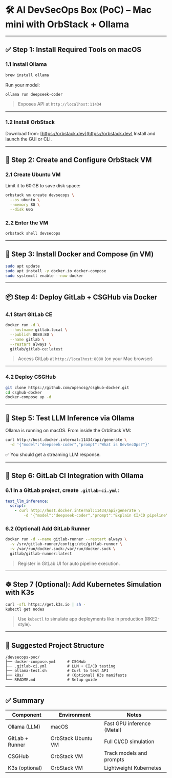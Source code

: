 # 🛠️ AI DevSecOps Box (PoC) – Mac mini with OrbStack + Ollama

---

## ✅ Step 1: Install Required Tools on macOS

### 1.1 Install **Ollama**

```bash
brew install ollama
```

Run your model:

```bash
ollama run deepseek-coder
```

> Exposes API at `http://localhost:11434`

---

### 1.2 Install **OrbStack**

Download from: [https://orbstack.dev](https://orbstack.dev)
Install and launch the GUI or CLI.

---

## 🧱 Step 2: Create and Configure OrbStack VM

### 2.1 Create Ubuntu VM

Limit it to 60 GB to save disk space:

```bash
orbstack vm create devsecops \
  --os ubuntu \
  --memory 8G \
  --disk 60G
```

### 2.2 Enter the VM

```bash
orbstack shell devsecops
```

---

## 🐳 Step 3: Install Docker and Compose (in VM)

```bash
sudo apt update
sudo apt install -y docker.io docker-compose
sudo systemctl enable --now docker
```

---

## 📦 Step 4: Deploy GitLab + CSGHub via Docker

### 4.1 Start GitLab CE

```bash
docker run -d \
  --hostname gitlab.local \
  --publish 8080:80 \
  --name gitlab \
  --restart always \
  gitlab/gitlab-ce:latest
```

> Access GitLab at `http://localhost:8080` (on your Mac browser)

---

### 4.2 Deploy CSGHub

```bash
git clone https://github.com/opencsg/csghub-docker.git
cd csghub-docker
docker-compose up -d
```

---

## 🤖 Step 5: Test LLM Inference via Ollama

Ollama is running on macOS. From inside the OrbStack VM:

```bash
curl http://host.docker.internal:11434/api/generate \
  -d '{"model":"deepseek-coder","prompt":"What is DevSecOps?"}'
```

✅ You should get a streaming LLM response.

---

## 🔁 Step 6: GitLab CI Integration with Ollama

### 6.1 In a GitLab project, create `.gitlab-ci.yml`:

```yaml
test_llm_inference:
  script:
    - curl http://host.docker.internal:11434/api/generate \
        -d '{"model":"deepseek-coder","prompt":"Explain CI/CD pipeline"}'
```

### 6.2 (Optional) Add GitLab Runner

```bash
docker run -d --name gitlab-runner --restart always \
  -v /srv/gitlab-runner/config:/etc/gitlab-runner \
  -v /var/run/docker.sock:/var/run/docker.sock \
  gitlab/gitlab-runner:latest
```

> Register in GitLab UI for auto pipeline execution.

---

## ☸️ Step 7 (Optional): Add Kubernetes Simulation with K3s

```bash
curl -sfL https://get.k3s.io | sh -
kubectl get nodes
```

> Use `kubectl` to simulate app deployments like in production (RKE2-style).

---

## 📂 Suggested Project Structure

```
/devsecops-poc/
├── docker-compose.yml     # CSGHub
├── .gitlab-ci.yml         # LLM + CI/CD testing
├── ollama-test.sh         # Curl to test API
├── k8s/                   # (Optional) K3s manifests
└── README.md              # Setup guide
```

---

## ✅ Summary

| Component       | Environment        | Notes                      |
| --------------- | ------------------ | -------------------------- |
| Ollama (LLM)    | macOS              | Fast GPU inference (Metal) |
| GitLab + Runner | OrbStack Ubuntu VM | Full CI/CD simulation      |
| CSGHub          | OrbStack VM        | Track models and prompts   |
| K3s (optional)  | OrbStack VM        | Lightweight Kubernetes     |
